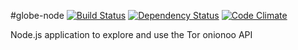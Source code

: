 #globe-node
[![Build Status](https://travis-ci.org/makepanic/globe-node.png?branch=master)](https://travis-ci.org/makepanic/globe-node)
[![Dependency Status](https://david-dm.org/makepanic/globe-node.svg)](https://david-dm.org/makepanic/globe-node)
[![Code Climate](https://codeclimate.com/github/makepanic/globe-node.png)](https://codeclimate.com/github/makepanic/globe-node)

Node.js application to explore and use the Tor onionoo API
